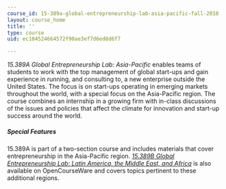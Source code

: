 ```yaml
---
course_id: 15-389a-global-entrepreneurship-lab-asia-pacific-fall-2010
layout: course_home
title: ''
type: course
uid: ec104524664572f90ae3ef7d6ed8d6f7

---
```

_15.389A Global Entrepreneurship Lab: Asia-Pacific_ enables teams of students to work with the top management of global start-ups and gain experience in running, and consulting to, a new enterprise outside the United States. The focus is on start-ups operating in emerging markets throughout the world, with a special focus on the Asia-Pacific region. The course combines an internship in a growing firm with in-class discussions of the issues and policies that affect the climate for innovation and start-up success around the world.
##### Special Features

15.389A is part of a two-section course and includes materials that cover entrepreneurship in the Asia-Pacific region. [_15.389B Global Entrepreneurship Lab: Latin America, the Middle East, and Africa_](/courses/15-389b-global-entrepreneurship-lab-latin-america-the-middle-east-and-africa-fall-2010) is also available on OpenCourseWare and covers topics pertinent to these additional regions.